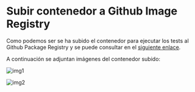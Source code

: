# Subir contenedor a Github Image Registry
Como podemos ser se ha subido el contenedor para ejecutar los tests al Github Package Registry y se puede consultar en el [siguiente enlace](https://github.com/antoniocuadros/WhenToClass/packages/471569).

A continuación se adjuntan imágenes del contenedor subido:

![img1]()

![img2]()
